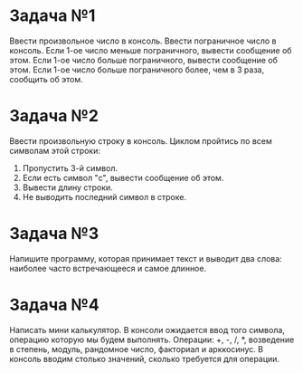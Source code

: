 # Задача №1
Ввести произвольное число в консоль.
Ввести пограничное число в консоль.
Если 1-ое число меньше пограничного, вывести сообщение об этом.
Если 1-ое число больше пограничного, вывести сообщение об этом.
Если 1-ое число больше пограничного более, чем в 3 раза, сообщить об этом.

# Задача №2
Ввести произвольную строку в консоль.
Циклом пройтись по всем символам этой строки:
1) Пропустить 3-й символ.
2) Если есть символ "c", вывести сообщение об этом.
3) Вывести длину строки.
4) Не выводить последний символ в строке.

# Задача №3
Напишите программу, которая принимает текст и выводит два слова: наиболее часто встречающееся и самое длинное.

# Задача №4
Написать мини калькулятор.
В консоли ожидается ввод того символа, операцию которую мы будем выполнять.
Операции: +, -, /, *, возведение в степень, модуль, рандомное число, факториал и арккосинус.
В консоль вводим столько значений, сколько требуется для операции.
